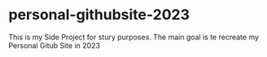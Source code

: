 # personal-githubsite-2023
 This is my Side Project for stury purposes. The main goal is te recreate my Personal Gitub Site in 2023
